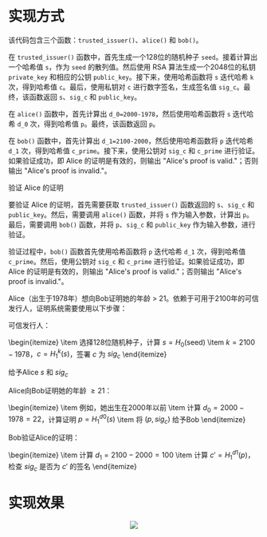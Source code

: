 # 实现方式
该代码包含三个函数：`trusted_issuer()`、`alice()` 和 `bob()`。

在 `trusted_issuer()` 函数中，首先生成一个128位的随机种子 `seed`。接着计算出一个哈希值 `s`，作为 `seed` 的散列值。然后使用 RSA 算法生成一个2048位的私钥 `private_key` 和相应的公钥 `public_key`。接下来，使用哈希函数将 `s` 迭代哈希 `k` 次，得到哈希值 `c`。最后，使用私钥对 `c` 进行数字签名，生成签名值 `sig_c`。最终，该函数返回 `s`、`sig_c` 和 `public_key`。

在 `alice()` 函数中，首先计算出 `d_0=2000-1978`，然后使用哈希函数将 `s` 迭代哈希 `d_0` 次，得到哈希值 `p`。最终，该函数返回 `p`。

在 `bob()` 函数中，首先计算出 `d_1=2100-2000`，然后使用哈希函数将 `p` 迭代哈希 `d_1` 次，得到哈希值 `c_prime`。接下来，使用公钥对 `sig_c` 和 `c_prime` 进行验证。如果验证成功，即 Alice 的证明是有效的，则输出 "Alice's proof is valid."；否则输出 "Alice's proof is invalid."。

验证 Alice 的证明

要验证 Alice 的证明，首先需要获取 `trusted_issuer()` 函数返回的 `s`、`sig_c` 和 `public_key`。然后，需要调用 `alice()` 函数，并将 `s` 作为输入参数，计算出 `p`。最后，需要调用 `bob()` 函数，并将 `p`、`sig_c` 和 `public_key` 作为输入参数，进行验证。

验证过程中，`bob()` 函数首先使用哈希函数将 `p` 迭代哈希 `d_1` 次，得到哈希值 `c_prime`。然后，使用公钥对 `sig_c` 和 `c_prime` 进行验证。如果验证成功，即 Alice 的证明是有效的，则输出 "Alice's proof is valid."；否则输出 "Alice's proof is invalid."。

Alice（出生于1978年）想向Bob证明她的年龄 $>$ 21。依赖于可用于2100年的可信发行人，证明系统需要使用以下步骤：

可信发行人：

\begin{itemize}
\item 选择128位随机种子，计算 $s=H_0(\text{seed})$
\item $k=2100-1978$，$c=H_1^k(s)$，签署 $c$ 为 $sig_c$
\end{itemize}

给予Alice $s$ 和 $sig_c$

Alice向Bob证明她的年龄 $\geq 21$：

\begin{itemize}
\item 例如，她出生在2000年以前
\item 计算 $d_0=2000-1978=22$，计算证明 $p=H_1^{d0}(s)$
\item 将 $(p,sig_c)$ 给予Bob
\end{itemize}

Bob验证Alice的证明：

\begin{itemize}
\item 计算 $d_1=2100-2000=100$
\item 计算 $c' = H_1^{d1}(p)$，检查 $sig_c$ 是否为 $c'$ 的签名
\end{itemize}
# 实现效果
<div align="center">
  <img src="https://github.com/Ljm200301/ljm/blob/main/pictures/Project6.png">
</div>
